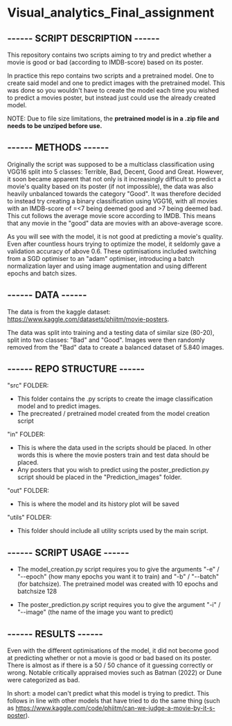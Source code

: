 # Visual_analytics_Final_assignment
## ------ SCRIPT DESCRIPTION ------
This repository contains two scripts aiming to try and predict whether a movie is good or bad (according to IMDB-score) based on its poster.

In practice this repo contains two scripts and a pretrained model. One to create said model and one to predict images with the pretrained model. This was done so you wouldn't have to create the model each time you wished to predict a movies poster, but instead just could use the already created model.

NOTE: Due to file size limitations, the **pretrained model is in a .zip file and needs to be unziped before use.**

## ------ METHODS ------
Originally the script was supposed to be a multiclass classification using VGG16 split into 5 classes: Terrible, Bad, Decent, Good and Great. However, it soon became apparent that not only is it increasingly difficult to predict a movie's quality based on its poster (if not impossible), the data was also heavily unbalanced towards the category "Good". It was therefore decided to instead try creating a binary classification using VGG16, with all movies with an IMDB-score of =<7 being deemed good and >7 being deemed bad. This cut follows the average movie score according to IMDB. This means that any movie in the "good" data are movies with an above-average score.

As you will see with the model, it is not good at predicting a movie's quality. Even after countless hours trying to optimize the model, it seldomly gave a validation accuracy of above 0.6. These optimisations included switching from a SGD optimiser to an "adam" optimiser, introducing a batch normalization layer and using image augmentation and using different epochs and batch sizes.  

## ------ DATA ------
The data is from the kaggle dataset: https://www.kaggle.com/datasets/phiitm/movie-posters. 

The data was split into training and a testing data of similar size (80-20), split into two classes: "Bad" and "Good". Images were then randomly removed from the "Bad" data to create a balanced dataset of 5.840 images.

## ------ REPO STRUCTURE ------
"src" FOLDER:
- This folder contains the .py scripts to create the image classification model and to predict images.
- The precreated / pretrained model created from the model creation script

"in" FOLDER:
- This is where the data used in the scripts should be placed. In other words this is where the movie posters train and test data should be placed.
- Any posters that you wish to predict using the poster_prediction.py script should be placed in the "Prediction_images" folder.

"out" FOLDER:
- This is where the model and its history plot will be saved

"utils" FOLDER:
- This folder should include all utility scripts used by the main script.

## ------ SCRIPT USAGE ------
- The model_creation.py script requires you to give the arguments "-e" / "--epoch" (how many epochs you want it to train) and "-b" / "--batch" (for batchsize). The pretrained model was created with 10 epochs and batchsize 128

- The poster_prediction.py script requires you to give the argument "-i" / "--image" (the name of the image you want to predict)

## ------ RESULTS ------
Even with the different optimisations of the model, it did not become good at predicting whether or not a movie is good or bad based on its poster. There is almost as if there is a 50 / 50 chance of it guessing correctly or wrong. Notable critically appraised movies such as Batman (2022) or Dune were categorized as bad.  

In short: a model can't predict what this model is trying to predict. This follows in line with other models that have tried to do the same thing (such as https://www.kaggle.com/code/phiitm/can-we-judge-a-movie-by-it-s-poster).
